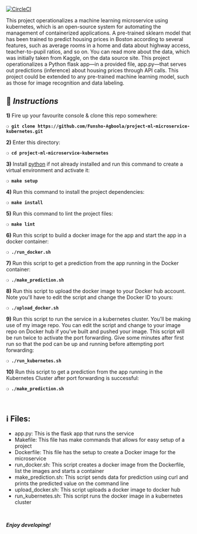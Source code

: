 [![CircleCI](https://circleci.com/gh/Fz-M/project-ml-microservice-kubernetes.svg?style=svg)](https://circleci.com/gh/Fz-M/project-ml-microservice-kubernetes)

This project operationalizes a machine learning microservice using kubernetes, which is an open-source system for automating the management of containerized applications. A pre-trained sklearn model that has been trained to predict housing prices in Boston according to several features, such as average rooms in a home and data about highway access, teacher-to-pupil ratios, and so on. You can read more about the data, which was initially taken from Kaggle, on the data source site. This project operationalizes a Python flask app—in a provided file, app.py—that serves out predictions (inference) about housing prices through API calls. This project could be extended to any pre-trained machine learning model, such as those for image recognition and data labeling.

## :page_with_curl:  _Instructions_

**1)** Fire up your favourite console & clone this repo somewhere:

__`❍ git clone https://github.com/Funsho-Agboola/project-ml-microservice-kubernetes.git`__

**2)** Enter this directory:

__`❍ cd project-ml-microservice-kubernetes`__

**3)** Install [python](https://www.python.org/) if not already installed and run this command to create a virtual environment and activate it:

__`❍ make setup`__

**4)** Run this command to install the project dependencies:

__`❍ make install`__

**5)** Run this command to lint the project files:

__`❍ make lint`__

**6)** Run this script to build a docker image for the app and start the app in a docker container:

__`❍ ./run_docker.sh `__

**7)** Run this script to get a prediction from the app running in the Docker container:

__`❍ ./make_prediction.sh `__

**8)** Run this script to upload the docker image to your Docker hub account. Note you'll have to edit the script and change the Docker ID to yours:

__`❍ ./upload_docker.sh `__

**9)** Run this script to run the service in a kubernetes cluster. You'll be making use of my image repo. You can edit the script and change to your image repo on Docker hub if you've built and pushed your image. This script will be run twice to activate the port forwarding. Give some minutes after first run so that the pod can be up and running before attempting port forwarding:

__`❍ ./run_kubernetes.sh `__

**10)** Run this script to get a prediction from the app running in the Kubernetes Cluster after port forwarding is successful:

__`❍ ./make_prediction.sh `__

&nbsp;

## :information_source: Files:

* app.py: This is the flask app that runs the service
* Makefile: This file has make commands that allows for easy setup of a project
* Dockerfile: This file has the setup to create a Docker image for the microservice
* run_docker.sh: This script creates a docker image from the Dockerfile, list the images and starts a container
* make_prediction.sh: This script sends data for prediction using curl and prints the predicted value on the command line
* upload_docker.sh: This script uploads a docker image to docker hub
* run_kubernetes.sh: This script runs the docker image in a kubernetes cluster

&nbsp;

__*Enjoy developing!*__
